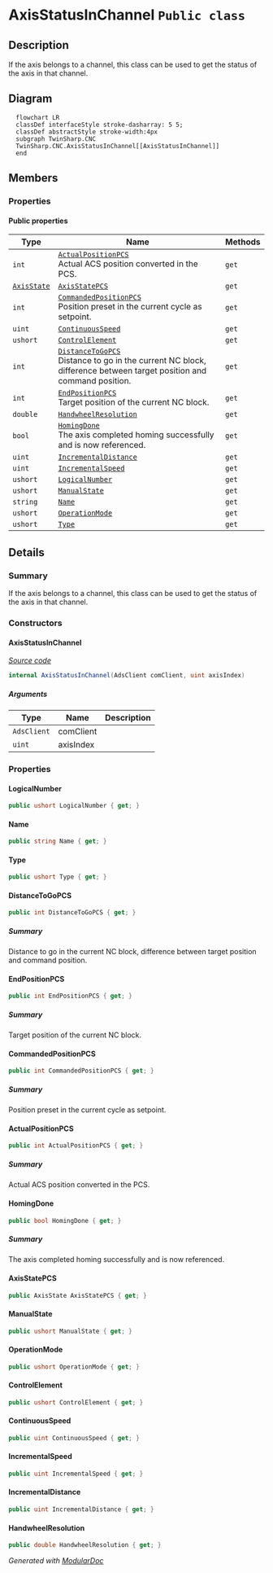 # AxisStatusInChannel `Public class`

## Description
If the axis belongs to a channel, this class can be used to get the status of the axis in that channel.

## Diagram
```mermaid
  flowchart LR
  classDef interfaceStyle stroke-dasharray: 5 5;
  classDef abstractStyle stroke-width:4px
  subgraph TwinSharp.CNC
  TwinSharp.CNC.AxisStatusInChannel[[AxisStatusInChannel]]
  end
```

## Members
### Properties
#### Public  properties
| Type | Name | Methods |
| --- | --- | --- |
| `int` | [`ActualPositionPCS`](#actualpositionpcs)<br>Actual ACS position converted in the PCS. | `get` |
| [`AxisState`](./AxisState.md) | [`AxisStatePCS`](#axisstatepcs) | `get` |
| `int` | [`CommandedPositionPCS`](#commandedpositionpcs)<br>Position preset in the current cycle as setpoint. | `get` |
| `uint` | [`ContinuousSpeed`](#continuousspeed) | `get` |
| `ushort` | [`ControlElement`](#controlelement) | `get` |
| `int` | [`DistanceToGoPCS`](#distancetogopcs)<br>Distance to go in the current NC block, difference between target position and command position. | `get` |
| `int` | [`EndPositionPCS`](#endpositionpcs)<br>Target position of the current NC block. | `get` |
| `double` | [`HandwheelResolution`](#handwheelresolution) | `get` |
| `bool` | [`HomingDone`](#homingdone)<br>The axis completed homing successfully and is now referenced. | `get` |
| `uint` | [`IncrementalDistance`](#incrementaldistance) | `get` |
| `uint` | [`IncrementalSpeed`](#incrementalspeed) | `get` |
| `ushort` | [`LogicalNumber`](#logicalnumber) | `get` |
| `ushort` | [`ManualState`](#manualstate) | `get` |
| `string` | [`Name`](#name) | `get` |
| `ushort` | [`OperationMode`](#operationmode) | `get` |
| `ushort` | [`Type`](#type) | `get` |

## Details
### Summary
If the axis belongs to a channel, this class can be used to get the status of the axis in that channel.

### Constructors
#### AxisStatusInChannel
[*Source code*](https://github.com///blob//TwinSharp/CNC/AxisStatusInChannel.cs#L16)
```csharp
internal AxisStatusInChannel(AdsClient comClient, uint axisIndex)
```
##### Arguments
| Type | Name | Description |
| --- | --- | --- |
| `AdsClient` | comClient |   |
| `uint` | axisIndex |   |

### Properties
#### LogicalNumber
```csharp
public ushort LogicalNumber { get; }
```

#### Name
```csharp
public string Name { get; }
```

#### Type
```csharp
public ushort Type { get; }
```

#### DistanceToGoPCS
```csharp
public int DistanceToGoPCS { get; }
```
##### Summary
Distance to go in the current NC block, difference between target position and command position.

#### EndPositionPCS
```csharp
public int EndPositionPCS { get; }
```
##### Summary
Target position of the current NC block.

#### CommandedPositionPCS
```csharp
public int CommandedPositionPCS { get; }
```
##### Summary
Position preset in the current cycle as setpoint.

#### ActualPositionPCS
```csharp
public int ActualPositionPCS { get; }
```
##### Summary
Actual ACS position converted in the PCS.

#### HomingDone
```csharp
public bool HomingDone { get; }
```
##### Summary
The axis completed homing successfully and is now referenced.

#### AxisStatePCS
```csharp
public AxisState AxisStatePCS { get; }
```

#### ManualState
```csharp
public ushort ManualState { get; }
```

#### OperationMode
```csharp
public ushort OperationMode { get; }
```

#### ControlElement
```csharp
public ushort ControlElement { get; }
```

#### ContinuousSpeed
```csharp
public uint ContinuousSpeed { get; }
```

#### IncrementalSpeed
```csharp
public uint IncrementalSpeed { get; }
```

#### IncrementalDistance
```csharp
public uint IncrementalDistance { get; }
```

#### HandwheelResolution
```csharp
public double HandwheelResolution { get; }
```

*Generated with* [*ModularDoc*](https://github.com/hailstorm75/ModularDoc)
